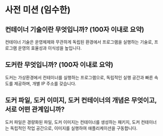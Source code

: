 # 사전 미션 (임수한)

## 컨테이너 기술이란 무엇입니까? (100자 이내로 요약)

컨테이너 기술은 운영체제와 무관하게 독립된 환경에서 프로그램을 실행하는 기술로, 프로그램 운영의 효율성과 이식성을 높입니다.

## 도커란 무엇입니까? (100자 이내로 요약)

도커는 가상환경에서 컨테이너를 실행하는 프로그램으로, 독립적인 실행 공간과 빠른 속도를 제공하며, 개별 IP 주소를 갖습니다.

## 도커 파일, 도커 이미지, 도커 컨테이너의 개념은 무엇이고, 서로 어떤 관계입니까?

도커 파일은 경량화된 파일, 도커 이미지는 컨테이너를 생성하는 패키지, 도커 컨테이너는 독립적인 작업 공간으로, 이미지를 실행하여 애플리케이션을 구동합니다.